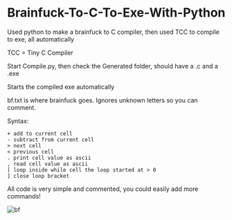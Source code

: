 # Brainfuck-To-C-To-Exe-With-Python
Used python to make a brainfuck to C compiler, then used TCC to compile to exe, all automatically

TCC = Tiny C Compiler

Start Compile.py, then check the Generated folder, should have a .c and a .exe

Starts the compiled exe automatically

bf.txt is where brainfuck goes. Ignores unknown letters so you can comment.

Syntax:
~~~
+ add to current cell
- subtract from current cell
> next cell
< previous cell
. print cell value as ascii
, read cell value as ascii
[ loop inside while cell the loop started at > 0
] close loop bracket
~~~

All code is very simple and commented, you could easily add more commands!

![bf](https://user-images.githubusercontent.com/41348897/44121252-9053e622-a01f-11e8-9474-8d37967321dd.png)


